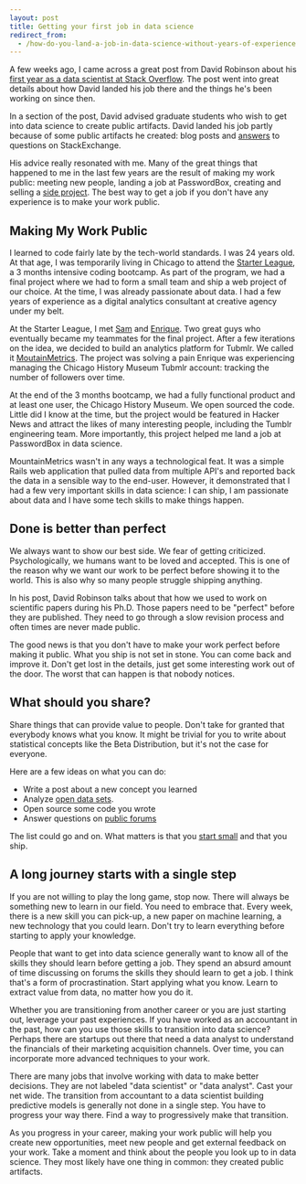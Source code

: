 ```yaml
---
layout: post
title: Getting your first job in data science
redirect_from:
  - /how-do-you-land-a-job-in-data-science-without-years-of-experience.html
---
```


A few weeks ago, I came across a great post from David Robinson about his [first year as a data scientist at Stack Overflow](http://varianceexplained.org/r/year_data_scientist/). The post went into great details about how David landed his job there and the things he's been working on since then. 

In a section of the post, David advised graduate students who wish to get into data science to create public artifacts. David landed his job partly because of some public artifacts he created: blog posts and [answers](http://stats.stackexchange.com/questions/47771/what-is-the-intuition-behind-beta-distribution) to questions on StackExchange.

His advice really resonated with me. Many of the great things that happened to me in the last few years are the result of making my work public: meeting new people, landing a job at PasswordBox, creating and selling a [side project](http://www.jeannicholashould.com/how-I-bootstrapped-bootstrappersio.html). The best way to get a job if you don't have any experience is to make your work public.

## Making My Work Public

I learned to code fairly late by the tech-world standards. I was 24 years old. At that age, I was temporarily living in Chicago to attend the [Starter League](http://www.starterleague.com/), a 3 months intensive coding bootcamp. As part of the program, we had a final project where we had to form a small team and ship a web project of our choice. At the time, I was already passionate about data. I had a few years of experience as a digital analytics consultant at creative agency under my belt. 

At the Starter League, I met [Sam](http://solomon.io/) and [Enrique](http://enriquesportfolio.com/#/). Two great guys who eventually became my teammates for the final project.  After a few iterations on the idea, we decided to build an analytics platform for Tubmlr. We called it [MoutainMetrics](http://web.archive.org/web/20130608034447/http://www.mountainmetrics.com/). The project was solving a pain Enrique was experiencing managing the Chicago History Museum Tubmlr account: tracking the number of followers over time.

At the end of the 3 months bootcamp, we had a fully functional product and at least one user, the Chicago History Museum. We open sourced the code. Little did I know at the time, but the project would be featured in Hacker News and attract the likes of many interesting people, including the Tumblr engineering team. More importantly, this project helped me land a job at PasswordBox in data science.

[comment]: <> (How did it help me land a job?)
MountainMetrics wasn't in any ways a technological feat. It was a simple Rails web application that pulled data from multiple API's and reported back the data in a sensible way to the end-user. However, it demonstrated that I had a few very important skills in data science: I can ship, I am passionate about data and I have some tech skills to make things happen.

## Done is better than perfect
[comment]: <> (What is preventing us from making our work public? What can we do to over come this?)
We always want to show our best side. We fear of getting criticized. Psychologically, we humans want to be loved and accepted. This is one of the reason why we want our work to be perfect before showing it to the world. This is also why so many people struggle shipping anything.

[comment]: <> (Don't get caught up in the details)
In his post, David Robinson talks about that how we used to work on scientific papers during his Ph.D. Those papers need to be "perfect" before they are published. They need to go through a slow revision process and often times are never made public. 

The good news is that you don't have to make your work perfect before making it public. What you ship is not set in stone. You can come back and improve it. Don't get lost in the details, just get some interesting work out of the door. The worst that can happen is that nobody notices. 

## What should you share? 

Share things that can provide value to people. Don't take for granted that everybody knows what you know. It might be trivial for you to write about statistical concepts like the Beta Distribution, but it's not the case for everyone.

Here are a few ideas on what you can do:

- Write a post about a new concept you learned
- Analyze [open data sets](https://github.com/caesar0301/awesome-public-datasets).
- Open source some code you wrote
- Answer questions on [public forums](http://datascience.stackexchange.com/)

The list could go and on. What matters is that you [start small](http://www.jeannicholashould.com/think-smaller.html) and that you ship.

## A long journey starts with a single step

If you are not willing to play the long game, stop now. There will always be something new to learn in our field. You need to embrace that. Every week, there is a new skill you can pick-up, a new paper on machine learning, a new technology that you could learn. Don't try to learn everything before starting to apply your knowledge. 

People that want to get into data science generally want to know all of the skills they should learn before getting a job. They spend an absurd amount of time discussing on forums the skills they should learn to get a job. I think that's a form of procrastination. Start applying what you know. Learn to extract value from data, no matter how you do it. 

[comment]: <> (Move horizontally and vertically)

Whether you are transitioning from another career or you are just starting out, leverage your past experiences. If you have worked as an accountant in the past, how can you use those skills to transition into data science? Perhaps there are startups out there that need a data analyst to understand the financials of their marketing acquisition channels. Over time, you can incorporate more advanced techniques to your work.

There are many jobs that involve working with data to make better decisions. They are not labeled "data scientist" or "data analyst". Cast your net wide. The transition from accountant to a data scientist building predictive models is generally not done in a single step. You have to progress your way there. Find a way to progressively make that transition.

[comment]: <> (Conclusion)
As you progress in your career, making your work public will help you create new opportunities, meet new people and get external feedback on your work. Take a moment and think about the people you look up to in data science. They most likely have one thing in common: they created public artifacts.